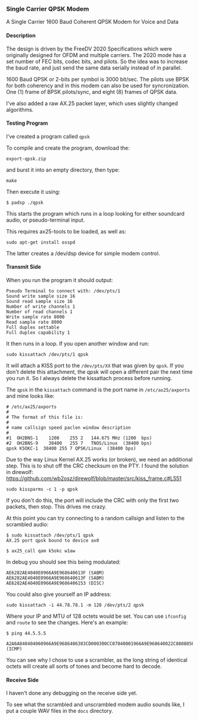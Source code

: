 ### Single Carrier QPSK Modem
A Single Carrier 1600 Baud Coherent QPSK Modem for Voice and Data

#### Description
The design is driven by the FreeDV 2020 Specifications which were originally designed for OFDM and multiple carriers. The 2020 mode has a set number of FEC bits, codec bits, and pilots. So the idea was to increase the baud rate, and just send the same data serially instead of in parallel.

1600 Baud QPSK or 2-bits per symbol is 3000 bit/sec. The pilots use BPSK for both coherency and in this modem can also be used for syncronization. One (1) frame of BPSK pilots/sync, and eight (8) frames of QPSK data.

I've also added a raw AX.25 packet layer, which uses slightly changed algorithms.

#### Testing Program
I've created a program called ```qpsk```

To compile and create the program, download the:
```
export-qpsk.zip
```
and burst it into an empty directory, then type:
```
make
```
Then execute it using:
```
$ padsp ./qpsk
```
This starts the program which runs in a loop looking for either soundcard audio, or pseudo-terminal input.

This requires ax25-tools to be loaded, as well as:
```
sudo apt-get install osspd
```
The latter creates a /dev/dsp device for simple modem control.
#### Transmit Side
When you run the program it should output:
```
Pseudo Terminal to connect with: /dev/pts/1
Sound write sample size 16
Sound read sample size 16
Number of write channels 1
Number of read channels 1
Write sample rate 8000
Read sample rate 8000
Full duplex settable
Full duplex capability 1
```
It then runs in a loop. If you open another window and run:
```
sudo kissattach /dev/pts/1 qpsk
```
It will attach a KISS port to the ```/dev/pts/XX``` that was given by ```qpsk```. If you don't delete this attachment, the qpsk will open a different pair the next time you run it. So I always delete the kissattach process before running.

The ```qpsk``` in the ```kissattach``` command is the port name in ```/etc/ax25/axports``` and mine looks like:
```
# /etc/ax25/axports
#
# The format of this file is:
#
# name callsign speed paclen window description
#
#1	OH2BNS-1	1200	255	2	144.675 MHz (1200  bps)
#2	OH2BNS-9	38400	255	7	TNOS/Linux  (38400 bps)
qpsk K5OKC-1  38400 255 7 QPSK/Linux  (38400 bps)
```
Due to the way Linux Kernel AX.25 works (or broken), we need an additional step. This is to shut off the CRC checksum on the PTY. I found the solution in direwolf: https://github.com/wb2osz/direwolf/blob/master/src/kiss_frame.c#L551
```
sudo kissparms -c 1 -p qpsk
```
If you don't do this, the port will include the CRC with only the first two packets, then stop. This drives me crazy.

At this point you can try connecting to a random callsign and listen to the scrambled audio:
```
$ sudo kissattach /dev/pts/1 qpsk
AX.25 port qpsk bound to device ax0

$ ax25_call qam k5okc w1aw
```
In debug you should see this being modulated:
```
AE6282AE4040E0966A9E968640613F (SABM)
AE6282AE4040E0966A9E968640613F (SABM)
AE6282AE4040E0966A9E9686406153 (DISC)
```
You could also give yourself an IP address:
```
sudo kissattach -i 44.78.78.1 -m 128 /dev/pts/2 qpsk
```
Where your IP and MTU of 128 octets would be set. You can use ```ifconfig``` and ```route``` to see the changes. Here's an example:
```
$ ping 44.5.5.5

A2A6A840404060966A9E9686406303CD000300CC07040001966A9E968640022C880805000000000000002C050505 (ICMP)
```
You can see why I chose to use a scrambler, as the long string of identical octets will create all sorts of tones and become hard to decode.

#### Receive Side
I haven't done any debugging on the receive side yet.

To see what the scrambled and unscrambled modem audio sounds like, I put a couple WAV files in the ```docs``` directory.

